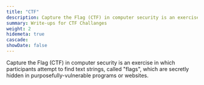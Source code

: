 ```yaml
---
title: "CTF"
description: Capture the Flag (CTF) in computer security is an exercise in which participants attempt to find text strings, called "flags", which are secretly hidden in purposefully-vulnerable programs or websites.
summary: Write-ups for CTF Challanges
weight: 2
hidemeta: true
cascade:
showDate: false
---
```

Capture the Flag (CTF) in computer security is an exercise in which participants attempt to find text strings, called "flags", which are secretly hidden in purposefully-vulnerable programs or websites.